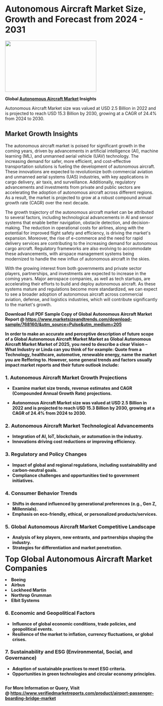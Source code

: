 <H1>Autonomous Aircraft Market Size, Growth and Forecast from 2024 - 2031</H1><img class="aligncenter size-medium wp-image-584254" src="https://thirdeyenews.in/wp-content/uploads/2024/09/Global-Market-Research-300x168.jpeg" alt="" width="300" height="168" /><p><strong>Global&nbsp;<a href="https://www.marketsizeandtrends.com/download-sample/768160/&amp;utm_source=Pulse&amp;utm_medium=205">Autonomous Aircraft Market</a> Insights</strong></p><p>Autonomous Aircraft Market size was valued at USD 2.5 Billion in 2022 and is projected to reach USD 15.3 Billion by 2030, growing at a CAGR of 24.4% from 2024 to 2030.</p><p><h2>Market Growth Insights</h2> <p>The autonomous aircraft market is poised for significant growth in the coming years, driven by advancements in artificial intelligence (AI), machine learning (ML), and unmanned aerial vehicle (UAV) technology. The increasing demand for safer, more efficient, and cost-effective transportation solutions is fueling the development of autonomous aircraft. These innovations are expected to revolutionize both commercial aviation and unmanned aerial systems (UAS) industries, with key applications in cargo delivery, air taxis, and surveillance. Additionally, regulatory advancements and investments from private and public sectors are accelerating the adoption of autonomous aircraft across different regions. As a result, the market is projected to grow at a robust compound annual growth rate (CAGR) over the next decade.</p> <p><strong></strong></p> <p>The growth trajectory of the autonomous aircraft market can be attributed to several factors, including technological advancements in AI and sensor systems that enable better navigation, obstacle detection, and decision-making. The reduction in operational costs for airlines, along with the potential for improved flight safety and efficiency, is driving the market's expansion. Moreover, the rise of e-commerce and the need for rapid delivery services are contributing to the increasing demand for autonomous cargo aircraft. Regulatory frameworks are also evolving to accommodate these advancements, with airspace management systems being modernized to handle the new influx of autonomous aircraft in the skies.</p> <p>With the growing interest from both governments and private sector players, partnerships, and investments are expected to increase in the coming years. Major aerospace companies, as well as tech startups, are accelerating their efforts to build and deploy autonomous aircraft. As these systems mature and regulations become more standardized, we can expect to see a broader adoption of autonomous aircraft across commercial aviation, defense, and logistics industries, which will contribute significantly to the market's growth.</p> <p><strong></p><p><span class=""><strong>Download Full PDF Sample Copy of Global Autonomous Aircraft Market Report</strong> @ <a href="https://www.marketsizeandtrends.com/download-sample/768160/&amp;utm_source=Pulse&amp;utm_medium=205" target="_blank">https://www.marketsizeandtrends.com/download-sample/768160/&amp;utm_source=Pulse&amp;utm_medium=205</a></span></p><p>In order to make an accurate and perceptive description of future scope of a Global&nbsp;Autonomous Aircraft Market Market as Global&nbsp;Autonomous Aircraft Market Market of 2025, you need to describe a clear Vision &ndash; What Industry or Linda can you think of for example: Quote from a Technology, healthcare, automotive, renewable energy, name the market you are Reffering to. However, some general trends and factors usually impact market reports and their future outlook include:</p><h3>1.&nbsp;<strong>Autonomous Aircraft Market Growth Projections</strong></h3><ul><li>Examine market size trends, revenue estimates and CAGR (Compounded Annual Growth Rate) projections.</li><li><p>Autonomous Aircraft Market size was valued at USD 2.5 Billion in 2022 and is projected to reach USD 15.3 Billion by 2030, growing at a CAGR of 24.4% from 2024 to 2030.</p></li></ul><h3>2.&nbsp;<strong>Autonomous Aircraft Market Technological Advancements</strong></h3><ul><li>Integration of AI, IoT, blockchain, or automation in the industry.</li><li>Innovations driving cost reductions or improving efficiency.</li></ul><h3>3.&nbsp;<strong>Regulatory and Policy Changes</strong></h3><ul><li>Impact of global and regional regulations, including sustainability and carbon-neutral goals.</li><li>Compliance challenges and opportunities tied to government initiatives.</li></ul><h3>4.&nbsp;<strong>Consumer Behavior Trends</strong></h3><ul><li>Shifts in demand influenced by generational preferences (e.g., Gen Z, Millennials).</li><li>Emphasis on eco-friendly, ethical, or personalized products/services.</li></ul><h3>5.&nbsp;<strong>Global Autonomous Aircraft Market Competitive Landscape</strong></h3><ul><li>Analysis of key players, new entrants, and partnerships shaping the industry.</li><li>Strategies for differentiation and market penetration.</li></ul><p data-pm-slice="1 1 []"><span style="color: inherit; font-family: inherit; font-size: 25px;">Top Global Autonomous Aircraft Market Companies</span></p><div class="" data-test-id=""><p><li>Boeing</li><li> Airbus</li><li> Lockheed Martin</li><li> Northrop Grumman</li><li> Elbit Systems</li></p></div><h3>6.&nbsp;<strong>Economic and Geopolitical Factors</strong></h3><ul><li>Influence of global economic conditions, trade policies, and geopolitical events.</li><li>Resilience of the market to inflation, currency fluctuations, or global crises.</li></ul><h3>7.&nbsp;<strong>Sustainability and ESG (Environmental, Social, and Governance)</strong></h3><ul><li>Adoption of sustainable practices to meet ESG criteria.</li><li>Opportunities in green technologies and circular economy principles.</li></ul><h2><strong style="font-size: 14px;">For More Information or Query, Visit @&nbsp;</strong><a style="background-color: #ffffff; font-size: 14px;" href="https://www.marketsizeandtrends.com/report/autonomous-aircraft-market/" target="_blank">https://www.verifiedmarketreports.com/product/airport-passenger-boarding-bridge-market</a></h2>
